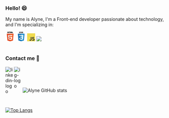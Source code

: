 ### Hello! :smile:

 My name is Alyne, I'm a Front-end developer passionate about technology, and I'm specializing in:

<img src="https://raw.githubusercontent.com/github/explore/80688e429a7d4ef2fca1e82350fe8e3517d3494d/topics/html/html.png" alt="html-logo" width=30px/> <img src="https://raw.githubusercontent.com/github/explore/80688e429a7d4ef2fca1e82350fe8e3517d3494d/topics/css/css.png" alt="css-logo" width=30px /> <img src="https://raw.githubusercontent.com/github/explore/80688e429a7d4ef2fca1e82350fe8e3517d3494d/topics/javascript/javascript.png" alt="Java-Script-logo" width=25px/> 
<img src="https://upload.wikimedia.org/wikipedia/commons/thumb/a/a7/React-icon.svg/2300px-React-icon.svg.png" width=30px/>
<br>
<br>
### Contact me :thought_balloon:

<p>
<a href="https://www.linkedin.com/in/alyne-melo-842938239/"> 
<img align="left" alt="linkedin-logo" width=27px src= "https://cdn-icons-png.flaticon.com/512/174/174857.png"/>
</a> 
<a href="https://www.instagram.com/alyne_melo_17/"/> 
<img align="left" alt="ig-logo" width=27px src= "https://cdn.worldvectorlogo.com/logos/instagram-2016-6.svg"/>
</a>
<br>
<br>
<br>

![Alyne GitHub stats](https://github-readme-stats.vercel.app/api?username=alyenmelobest&show_icons=true&theme=radical)

<br>

[![Top Langs](https://github-readme-stats.vercel.app/api/top-langs/?username=alyenmelobest&show_icons=true&theme=radical)](https://github.com/anuraghazra/github-readme-stats)

